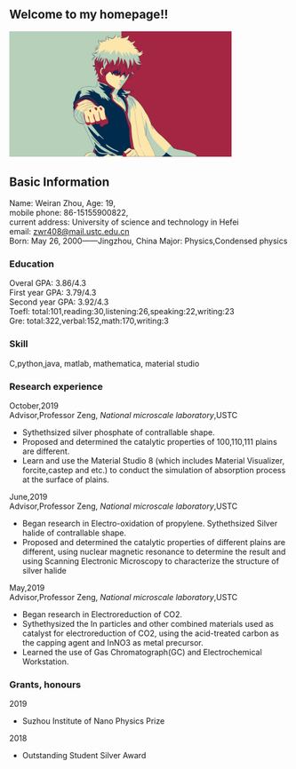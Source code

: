 ## Welcome to my homepage!!





<img src="https://raw.githubusercontent.com/Zwr408/Weiran-Zhou/master/IMG_0008.JPG" width="400" alt="JPG"/>





## Basic Information
Name: Weiran Zhou, Age: 19,          
mobile phone: 86-15155900822,  
current address: University of science and technology in Hefei  
email: zwr408@mail.ustc.edu.cn  
Born: May 26, 2000——Jingzhou, China 
Major: Physics,Condensed physics   


### Education
Overal GPA: 3.86/4.3  
First year GPA: 3.79/4.3  
Second year GPA: 3.92/4.3  
Toefl: total:101,reading:30,listening:26,speaking:22,writing:23   
Gre: total:322,verbal:152,math:170,writing:3

### Skill
C,python,java,
matlab, mathematica,
material studio

### Research experience
 October,2019   
 Advisor,Professor Zeng, *National microscale laboratory*,USTC
 - Sythethsized silver phosphate of contrallable shape.  
 - Proposed and determined the catalytic properties of 100,110,111 plains are different. 
 - Learn and use the Material Studio 8 (which includes Material Visualizer, forcite,castep and etc.) to conduct the simulation of absorption process at the surface of plains. 

June,2019  
Advisor,Professor Zeng, *National microscale laboratory*,USTC

- Began research in Electro-oxidation of propylene.  Sythethsized Silver halide of contrallable shape.
- Proposed and determined the catalytic properties of different plains are different, using nuclear magnetic resonance to determine the result and using Scanning Electronic Microscopy to characterize the structure of silver halide

May,2019  
Advisor,Professor Zeng, *National microscale laboratory*,USTC
- Began research in Electroreduction of CO2.
- Sythethysized the In particles and other combined materials used as catalyst for electroreduction of CO2, using the acid-treated carbon as the capping agent and InNO3 as metal precursor.
- Learned the use of Gas Chromatograph(GC) and Electrochemical Workstation.

### Grants, honours
2019
- Suzhou Institute of Nano Physics Prize   

2018
- Outstanding Student Silver Award
 
 
